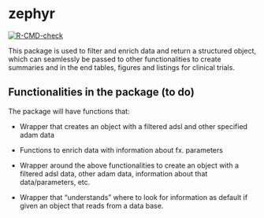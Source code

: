
<!-- README.md is generated from README.Rmd. Please edit that file -->

# zephyr

<!-- badges: start -->

[![R-CMD-check](https://github.com/NN-OpenSource/zephyr/actions/workflows/R-CMD-check.yaml/badge.svg)](https://github.com/NN-OpenSource/zephyr/actions/workflows/R-CMD-check.yaml)
<!-- badges: end -->

This package is used to filter and enrich data and return a structured
object, which can seamlessly be passed to other functionalities to
create summaries and in the end tables, figures and listings for
clinical trials.

## Functionalities in the package (to do)

The package will have functions that:

- Wrapper that creates an object with a filtered adsl and other
  specified adam data

- Functions to enrich data with information about fx. parameters

- Wrapper around the above functionalities to create an object with a
  filtered adsl data, other adam data, information about that
  data/parameters, etc.

- Wrapper that “understands” where to look for information as default if
  given an object that reads from a data base.
